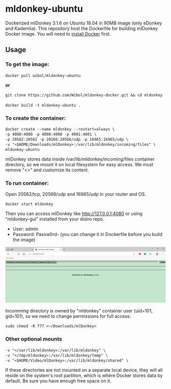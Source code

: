 # mldonkey-ubuntu
Dockerized mlDonkey 3.1.6 on Ubuntu 18.04 in 90MB image (only eDonkey and Kademlia). This repository host the Dockerfile for building mlDonkey Docker image. You will need to [install Docker](https://docs.docker.com/engine/install/) first.


## Usage

### To get the image:

    docker pull wibol/mldonkey-ubuntu

***or***

    git clone https://github.com/Wibol/mldonkey-docker.git && cd mldonkey

    docker build -t mldonkey-ubuntu .


### To create the container:

    docker create --name mldonkey --restart=always \
    -p 4080:4080 -p 4000:4000 -p 4001:4001 \
    -p 20562:20562 -p 20566:20566/udp -p 16965:16965/udp \
    -v "<$HOME/Downloads/mlDonkey>:/var/lib/mldonkey/incoming/files" \
    mldonkey-ubuntu

mlDonkey stores data inside /var/lib/mldonkey/incoming/files container directory, so we mount it on local filesystem for easy access. We must remove "<>" and customize its content.


### To run container:

Open 20562/tcp, 20566/udp and 16965/udp in your router and OS.

    docker start mldonkey

Then you can access mlDonkey like http://127.0.0.1:4080 or using "mldonkey-gui" installed from your distro repo.

- User: admin
- Password: Passw0rd- (you can change it in Dockerfile before you build the image)

![image](https://github.com/Wibol/mldonkey-docker/blob/main/d.png)

Incomming directory is owned by "mldonkey" container user (uid=101, gid=101), so we need to change permissions for full access:

    sudo chmod -R 777 <~/Downloads/mlDonkey>


### Other optional mounts

    -v "</var/lib/mldonkey>:/var/lib/mldonkey" \
    -v "</tmp/mldonkey>:/var/lib/mldonkey/temp" \
    -v "<$HOME/Video/mlDonkey>:/var/lib/mldonkey/shared" \

If these directories are not mounted on a separate local device, they will all reside on the system's root partition, which is where Docker stores data by default. Be sure you have enough free space on it.
